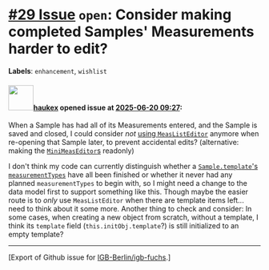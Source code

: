 # [\#29 Issue](https://github.com/IGB-Berlin/igb-fuchs/issues/29) `open`: Consider making completed Samples' Measurements harder to edit?
**Labels**: `enhancement`, `wishlist`


#### <img src="https://avatars.githubusercontent.com/u/4613111?u=708742f53b26cb75f2c7a93ee7a7a53abe18ec48&v=4" width="50">[haukex](https://github.com/haukex) opened issue at [2025-06-20 09:27](https://github.com/IGB-Berlin/igb-fuchs/issues/29):

When a Sample has had all of its Measurements entered, and the Sample is saved and closed, I could consider *not* [using `MeasListEditor`](https://github.com/IGB-Berlin/igb-fuchs/blob/7d375f11106da7836486ee650a9af57fd41aedd4/src/editors/sample.tsx#L116) anymore when re-opening that Sample later, to prevent accidental edits? (alternative: making the [`MiniMeasEditor`s](https://github.com/IGB-Berlin/igb-fuchs/blob/7d375f11106da7836486ee650a9af57fd41aedd4/src/editors/meas-list.tsx#L33) readonly)

I don't think my code can currently distinguish whether a [`Sample.template`'s](https://github.com/IGB-Berlin/igb-fuchs/blob/7d375f11106da7836486ee650a9af57fd41aedd4/src/types/sample.ts#L69) [`measurementTypes`](https://github.com/IGB-Berlin/igb-fuchs/blob/7d375f11106da7836486ee650a9af57fd41aedd4/src/types/sample.ts#L149) have all been finished or whether it never had any planned `measurementTypes` to begin with, so I might need a change to the data model first to support something like this. Though maybe the easier route is to *only* use `MeasListEditor` when there are template items left... need to think about it some more.
Another thing to check and consider: In some cases, when creating a new object from scratch, without a template, I think its `template` field (`this.initObj.template`?) is still initialized to an empty template?




-------------------------------------------------------------------------------



[Export of Github issue for [IGB-Berlin/igb-fuchs](https://github.com/IGB-Berlin/igb-fuchs).]
